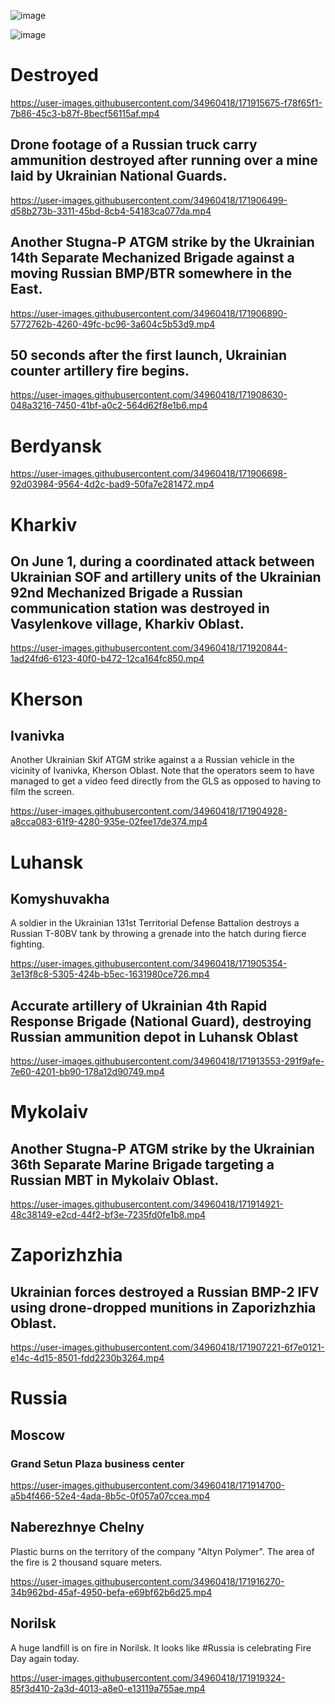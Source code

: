![image](https://user-images.githubusercontent.com/34960418/171917235-a5453b93-f927-4d45-94d8-85eea751cd55.png)

![image](https://user-images.githubusercontent.com/34960418/171921084-e4d119de-720d-44d3-93b5-b1d952ad9038.png)


# Destroyed

https://user-images.githubusercontent.com/34960418/171915675-f78f65f1-7b86-45c3-b87f-8becf56115af.mp4


## Drone footage of a Russian truck carry ammunition destroyed after running over a mine laid by Ukrainian National Guards.

https://user-images.githubusercontent.com/34960418/171906499-d58b273b-3311-45bd-8cb4-54183ca077da.mp4


## Another Stugna-P ATGM strike by the Ukrainian 14th Separate Mechanized Brigade against a moving Russian BMP/BTR somewhere in the East.

https://user-images.githubusercontent.com/34960418/171906890-5772762b-4260-49fc-bc96-3a604c5b53d9.mp4


## 50 seconds after the first launch, Ukrainian counter artillery fire begins.

https://user-images.githubusercontent.com/34960418/171908630-048a3216-7450-41bf-a0c2-564d62f8e1b6.mp4


# Berdyansk

https://user-images.githubusercontent.com/34960418/171906698-92d03984-9564-4d2c-bad9-50fa7e281472.mp4


# Kharkiv

## On June 1, during a coordinated attack between Ukrainian SOF and artillery units of the Ukrainian 92nd Mechanized Brigade a Russian communication station was destroyed in Vasylenkove village, Kharkiv Oblast.

https://user-images.githubusercontent.com/34960418/171920844-1ad24fd6-6123-40f0-b472-12ca164fc850.mp4


# Kherson

## Ivanivka

Another Ukrainian Skif ATGM strike against a a Russian vehicle in the vicinity of Ivanivka, Kherson Oblast. Note that the operators seem to have managed to get a video feed directly from the GLS as opposed to having to film the screen.

https://user-images.githubusercontent.com/34960418/171904928-a8cca083-61f9-4280-935e-02fee17de374.mp4


# Luhansk 

## Komyshuvakha

A soldier in the Ukrainian 131st Territorial Defense Battalion destroys a Russian T-80BV tank by throwing a grenade into the hatch during fierce fighting.

https://user-images.githubusercontent.com/34960418/171905354-3e13f8c8-5305-424b-b5ec-1631980ce726.mp4


## Accurate artillery of Ukrainian 4th Rapid Response Brigade (National Guard), destroying Russian ammunition depot in Luhansk Oblast

https://user-images.githubusercontent.com/34960418/171913553-291f9afe-7e60-4201-bb90-178a12d90749.mp4


# Mykolaiv

## Another Stugna-P ATGM strike by the Ukrainian 36th Separate Marine Brigade targeting a Russian MBT in Mykolaiv Oblast.

https://user-images.githubusercontent.com/34960418/171914921-48c38149-e2cd-44f2-bf3e-7235fd0fe1b8.mp4



# Zaporizhzhia

## Ukrainian forces destroyed a Russian BMP-2 IFV using drone-dropped munitions in Zaporizhzhia Oblast.

https://user-images.githubusercontent.com/34960418/171907221-6f7e0121-e14c-4d15-8501-fdd2230b3264.mp4

# Russia

## Moscow

### Grand Setun Plaza business center

https://user-images.githubusercontent.com/34960418/171914700-a5b4f466-52e4-4ada-8b5c-0f057a07ccea.mp4


## Naberezhnye Chelny

Plastic burns on the territory of the company "Altyn Polymer". The area of the fire is 2 thousand square meters.

https://user-images.githubusercontent.com/34960418/171916270-34b962bd-45af-4950-befa-e69bf62b6d25.mp4


## Norilsk

A huge landfill is on fire in Norilsk. It looks like #Russia is celebrating Fire Day again today.

https://user-images.githubusercontent.com/34960418/171919324-85f3d410-2a3d-4013-a8e0-e13119a755ae.mp4

